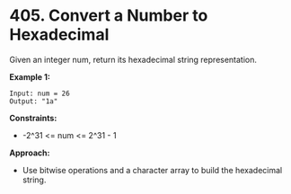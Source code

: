 # 405. Convert a Number to Hexadecimal

Given an integer num, return its hexadecimal string representation.

**Example 1:**
```
Input: num = 26
Output: "1a"
```

**Constraints:**
- -2^31 <= num <= 2^31 - 1

**Approach:**
- Use bitwise operations and a character array to build the hexadecimal string.